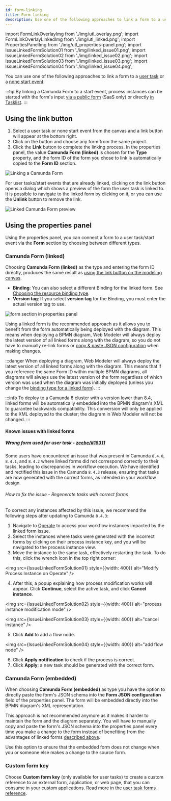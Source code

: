 ```yaml
---
id: form-linking
title: Form linking
description: Use one of the following approaches to link a form to a user task or none start event.
---
```


import FormLinkOverlayImg from './img/utl_overlay.png';
import FormLinkOverlayLinkedImg from './img/utl_linked.png';
import PropertiesPanelImg from './img/utl_properties-panel.png';
import IssueLinkedFormSolution01 from './img/linked_issue01.png';
import IssueLinkedFormSolution02 from './img/linked_issue02.png';
import IssueLinkedFormSolution03 from './img/linked_issue03.png';
import IssueLinkedFormSolution04 from './img/linked_issue04.png';

You can use one of the following approaches to link a form to a [user task](/components/modeler/bpmn/user-tasks/user-tasks.md) or a [none start event](/components/modeler/bpmn/none-events/none-events.md#none-start-events).

:::tip
By linking a Camunda Form to a start event, process instances can be started with the form's input [via a public form](/components/modeler/web-modeler/advanced-modeling/publish-public-processes.md) (SaaS only) or directly [in Tasklist](/components/tasklist/userguide/starting-processes.md).
:::

## Using the link button

1. Select a user task or none start event from the canvas and a link button will appear at the bottom right.
2. Click on the button and choose any form from the same project.
3. Click the **Link** button to complete the linking process.
   In the properties panel, the value **Camunda Form (linked)** is chosen for the **Type** property, and the form ID of the form you chose to link is automatically copied to the **Form ID** section.

<p><img src={FormLinkOverlayImg} style={{width: 400}} alt="Linking a Camunda Form" /></p>

For user tasks/start events that are already linked, clicking on the link button opens a dialog which shows a preview of the form the user task is linked to.
It is possible to navigate to the linked form by clicking on it, or you can use the **Unlink** button to remove the link.

<p><img src={FormLinkOverlayLinkedImg} style={{width: 400}} alt="Linked Camunda Form preview" /></p>

## Using the properties panel

Using the properties panel, you can connect a form to a user task/start event via the **Form** section by choosing between different types.

### Camunda Form (linked)

Choosing **Camunda Form (linked)** as the type and entering the form ID directly, produces the same result as [using the link button on the modeling canvas](#using-the-link-button).

- **Binding**: You can also select a different Binding for the linked form. See [Choosing the resource binding type](/docs/components/best-practices/modeling/choosing-the-resource-binding-type.md).
- **Version tag**: If you select **version tag** for the Binding, you must enter the actual version tag to use.

<p><img src={PropertiesPanelImg} style={{width: 430}} alt="form section in properties panel" /></p>

Using a linked form is the recommended approach as it allows you to benefit from the form automatically being deployed with the diagram.
This means when deploying a BPMN diagram, Web Modeler will always deploy the latest version of all linked forms along with the diagram, so you do not have to manually re-link forms or [copy & paste JSON configuration](#camunda-form-embedded) when making changes.

:::danger
When deploying a diagram, Web Modeler will always deploy the latest version of all linked forms along with the diagram.
This means that if you reference the same Form ID within multiple BPMN diagrams, all diagrams will always use the latest version of the form regardless of which version was used when the diagram was initially deployed (unless you change the [binding type for a linked form](#camunda-form-linked)).
:::

:::info
To deploy to a Camunda 8 cluster with a version lower than 8.4, linked forms will be automatically embedded into the BPMN diagram's XML to guarantee backwards compatibility.
This conversion will only be applied to the XML deployed to the cluster; the diagram in Web Modeler will not be changed.
:::

#### Known issues with linked forms

##### Wrong form used for user task - [zeebe/#16311](https://github.com/camunda/camunda/issues/16311)

Some users have encountered an issue that was present in Camunda `8.4.0`, `8.4.1`, and `8.4.2` where linked forms did not correspond correctly to their tasks, leading to discrepancies in workflow execution. We have identified and rectified this issue in the Camunda `8.4.3` release, ensuring that tasks are now generated with the correct forms, as intended in your workflow design.

###### How to fix the issue - Regenerate tasks with correct forms

To correct any instances affected by this issue, we recommend the following steps after updating to Camunda `8.4.3`:

1. Navigate to [Operate](/components/operate/operate-introduction.md) to access your workflow instances impacted by the linked form issue.
2. Select the instances where tasks were generated with the incorrect forms by clicking on their process instance key, and you will be navigated to the process instance view.
3. Move the instance to the same task, effectively restarting the task. To do this, click the wrench icon in the top right corner:

<img src={IssueLinkedFormSolution01} style={{width: 400}} alt="Modify Process Instance on Operate" />

4. After this, a popup explaining how process modification works will appear. Click **Continue**, select the active task, and click **Cancel instance**.

<img src={IssueLinkedFormSolution02} style={{width: 400}} alt="process instance modification mode" />

<img src={IssueLinkedFormSolution03} style={{width: 400}} alt="cancel instance" />

5. Click **Add** to add a flow node.

<img src={IssueLinkedFormSolution04} style={{width: 400}} alt="add flow node" />

6. Click **Apply notification** to check if the process is correct.
7. Click **Apply**; a new task should be generated with the correct form.

### Camunda Form (embedded)

When choosing **Camunda Form (embedded)** as type you have the option to directly paste the form's JSON schema into the **Form JSON configuration** field of the properties panel.
The form will be embedded directly into the BPMN diagram's XML representation.

This approach is not recommended anymore as it makes it harder to maintain the form and the diagram separately.
You will have to manually copy and paste the form's JSON schema into the properties panel every time you make a change to the form instead of benefiting from the advantages of linked forms [described above](#camunda-form-linked).

Use this option to ensure that the embedded form does not change when you or someone else makes a change to the source form.

### Custom form key

Choose **Custom form key** (only available for user tasks) to create a custom reference to an external form, application, or web page, that you can consume in your custom applications.
Read more in the [user task forms reference](/components/modeler/bpmn/user-tasks/user-tasks.md#user-task-forms).
